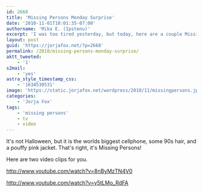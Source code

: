 ```yaml
---
id: 2668
title: 'Missing Persons Monday Surprise'
date: '2010-11-01T10:01:35-07:00'
authorname: 'Mika E. (Ipstenu)'
excerpt: 'I was too tired yesterday, but today, here are a couple Missing Persons videos from 1994 to cheer you up!'
layout: post
guid: 'https://jorjafox.net/?p=2668'
permalink: /2010/missing-persons-monday-surprise/
aktt_tweeted:
    - '1'
s2mail:
    - 'yes'
astra_style_timestamp_css:
    - '1634530531'
image: 'https://static.jorjafox.net/wordpress/2010/11/missingpersons.jpg'
categories:
    - 'Jorja Fox'
tags:
    - 'missing persons'
    - tv
    - video
---
```


It's not Halloween, but it is the worlds biggest cellphone, some 90s hair, and a pouffy pink jacket.  That's right, it's Missing Persons!

Here are two video clips for you.

http://www.youtube.com/watch?v=8nByMzTN4V0

http://www.youtube.com/watch?v=y5tLMo_RdFA
